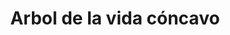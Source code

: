 ---
title: Arbol de la vida cóncavo
date: 
draft: false

# descripcion
description : Aro de plata con árbol de la vida

materials: Plata 925

color: Plateado

dimensions: 2,5cm

code: 01-01-0016

type: "Aros"

categories: []

# Images
# first image will be shown in the product page
images:
  # - image: "images/path_to_image"
  # La ubicacion de las imagenes es imagenes/Aros/Colgantes/01-01-0016-arbol-de-la-vida-concavo
  - image: "./images/aros/colgantes/01-01-0016-arbol-de-la-vida-concavo_a.jpeg"
  - image: "./images/aros/colgantes/01-01-0016-arbol-de-la-vida-concavo_b.jpeg"
  - image: "./images/aros/colgantes/01-01-0016-arbol-de-la-vida_a.jpeg"
  - image: "./images/aros/colgantes/01-01-0016-arbol-de-la-vida_b.jpeg"
---